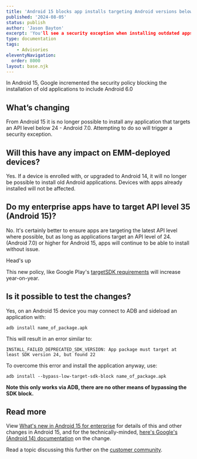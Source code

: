 ```yaml
---
title: 'Android 15 blocks app installs targeting Android versions below 7.0'
published: '2024-08-05'
status: publish
author: 'Jason Bayton'
excerpt: 'You'll see a security exception when installing outdated apps.'
type: documentation
tags:
    - Advisories
eleventyNavigation:
  order: 8000
layout: base.njk
---
```

In Android 15, Google incremented the security policy blocking the installation of old applications to include Android 6.0

## What’s changing

From Android 15 it is no longer possible to install any application that targets an API level below 24 - Android 7.0. Attempting to do so will trigger a security exception.

## Will this have any impact on EMM-deployed devices?

Yes. If a device is enrolled with, or upgraded to Android 14, it will no longer be possible to install old Android applications. Devices with apps already installed will not be affected.

## Do my enterprise apps have to target API level 35 (Android 15)?

No. It's certainly better to ensure apps are targeting the latest API level where possible, but as long as applications target an API level of 24.(Android 7.0) or higher for Android 15, apps will continue to be able to install without issue.

<div class="callout callout-orange">
<div class="callout-heading callout-heading-small">Head's up</div>

This new policy, like Google Play's [targetSDK requirements](https://support.google.com/googleplay/android-developer/answer/11926878) will increase year-on-year.

</div>

## Is it possible to test the changes?

Yes, on an Android 15 device you may connect to ADB and sideload an application with:

```
adb install name_of_package.apk
```

This will result in an error similar to:

```
INSTALL_FAILED_DEPRECATED_SDK_VERSION: App package must target at least SDK version 24, but found 22
```

To overcome this error and install the application anyway, use:

```
adb install --bypass-low-target-sdk-block name_of_package.apk
```

**Note this only works via ADB, there are no other means of bypassing the SDK block.**

## Read more

View [What's new in Android 15 for enterprise](/blog/2024/04/new-for-enterprise-android-15/#a-bump-to-minimum-sdk-version-for-installation-of-apps) for details of this and other changes in Android 15, and for the technically-minded, [here's Google's (Android 14) documentation](https://developer.android.com/about/versions/14/behavior-changes-all#security) on the change.

Read a topic discussing this further on the [customer community](https://www.androidenterprise.community/t5/general-discussions/changing-target-sdk-for-app-compatibility/m-p/2999#M929).

